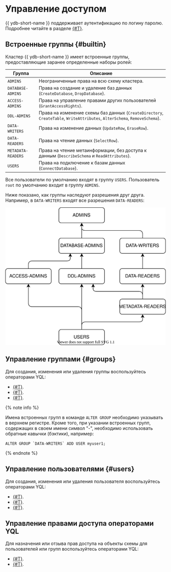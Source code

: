 # Управление доступом

{{ ydb-short-name }} поддерживает аутентификацию по логину паролю. Подробнее читайте в разделе [{#T}](../concepts/auth.md).

## Встроенные группы {#builtin}

Кластер {{ ydb-short-name }} имеет встроенные группы, предоставляющие заранее определенные наборы ролей:

Группа | Описание
--- | ---
`ADMINS` | Неограниченные права на всю схему кластера.
`DATABASE-ADMINS` | Права на создание и удаление баз данных (`CreateDatabase`, `DropDatabase`).
`ACCESS-ADMINS` | Права на управление правами других пользователей (`GrantAccessRights`).
`DDL-ADMINS` | Права на изменение схемы баз данных (`CreateDirectory`, `CreateTable`, `WriteAttributes`, `AlterSchema`, `RemoveSchema`).
`DATA-WRITERS` | Права на изменение данных (`UpdateRow`, `EraseRow`).
`DATA-READERS` | Права на чтение данных (`SelectRow`).
`METADATA-READERS` | Права на чтение метаинформации, без доступа к данным (`DescribeSchema` и `ReadAttributes`).
`USERS` | Права на подключение к базам данных (`ConnectDatabase`).

Все пользователи по умолчанию входят в группу `USERS`. Пользователь `root` по умолчанию входит в группу `ADMINS`.

Ниже показано, как группы наследуют разрешения друг друга. Например, в `DATA-WRITERS` входят все разрешения `DATA-READERS`:

![groups](../_assets/groups.svg)

## Управление группами {#groups}

Для создания, изменения или удаления группы воспользуйтесь операторами YQL:

* [{#T}](../yql/reference/syntax/create-group.md).
* [{#T}](../yql/reference/syntax/alter-group.md).
* [{#T}](../yql/reference/syntax/drop-group.md).

{% note info %}

Имена встроенных групп в команде `ALTER GROUP` необходимо указывать в верхнем регистре. Кроме того, при указании встроенных групп, содержащих в своем имени символ "-", необходимо использовать обратные кавычки (бэктики), например:

```yql
ALTER GROUP `DATA-WRITERS` ADD USER myuser1;
```

{% endnote %}

## Управление пользователями {#users}

Для создания, изменения или удаления пользователя воспользуйтесь операторами YQL:

* [{#T}](../yql/reference/syntax/create-user.md).
* [{#T}](../yql/reference/syntax/alter-user.md).
* [{#T}](../yql/reference/syntax/drop-user.md).

## Управление правами доступа операторами YQL

Для назначения или отзыва прав доступа на объекты схемы для пользователей или групп воспользуйтесь операторами YQL:

* [{#T}](../yql/reference/syntax/grant.md).
* [{#T}](../yql/reference/syntax/revoke.md).
